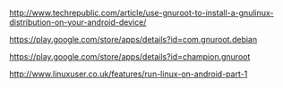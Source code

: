
http://www.techrepublic.com/article/use-gnuroot-to-install-a-gnulinux-distribution-on-your-android-device/

https://play.google.com/store/apps/details?id=com.gnuroot.debian

https://play.google.com/store/apps/details?id=champion.gnuroot

http://www.linuxuser.co.uk/features/run-linux-on-android-part-1
